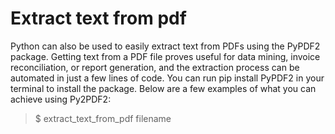 # Extract text from pdf

Python can also be used to easily extract text from PDFs using the PyPDF2 package. Getting text from a PDF file proves useful for data mining, invoice reconciliation, or report generation, and the extraction process can be automated in just a few lines of code. You can run pip install PyPDF2 in your terminal to install the package. Below are a few examples of what you can achieve using Py2PDF2:

> $ extract_text_from_pdf filename
